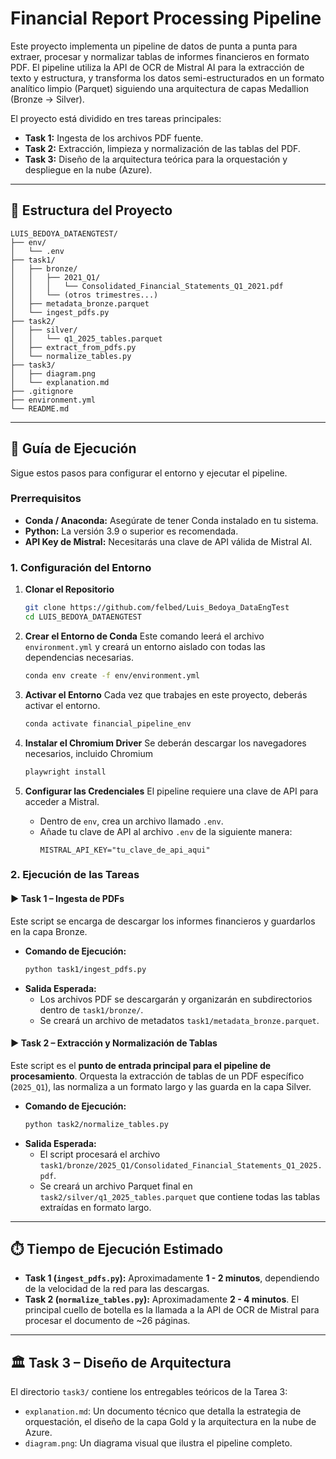 # Financial Report Processing Pipeline

Este proyecto implementa un pipeline de datos de punta a punta para extraer, procesar y normalizar tablas de informes financieros en formato PDF. El pipeline utiliza la API de OCR de Mistral AI para la extracción de texto y estructura, y transforma los datos semi-estructurados en un formato analítico limpio (Parquet) siguiendo una arquitectura de capas Medallion (Bronze → Silver).

El proyecto está dividido en tres tareas principales:
- **Task 1:** Ingesta de los archivos PDF fuente.
- **Task 2:** Extracción, limpieza y normalización de las tablas del PDF.
- **Task 3:** Diseño de la arquitectura teórica para la orquestación y despliegue en la nube (Azure).

---

## 📂 Estructura del Proyecto

```
LUIS_BEDOYA_DATAENGTEST/
├── env/
│   └── .env
├── task1/
│   ├── bronze/
│   │   ├── 2021_Q1/
│   │   │   └── Consolidated_Financial_Statements_Q1_2021.pdf
│   │   └── (otros trimestres...)
│   ├── metadata_bronze.parquet
│   └── ingest_pdfs.py
├── task2/
│   ├── silver/
│   │   └── q1_2025_tables.parquet
│   ├── extract_from_pdfs.py
│   └── normalize_tables.py
├── task3/
│   ├── diagram.png
│   └── explanation.md
├── .gitignore
├── environment.yml
└── README.md
```

---

## 🚀 Guía de Ejecución

Sigue estos pasos para configurar el entorno y ejecutar el pipeline.

### Prerrequisitos

- **Conda / Anaconda:** Asegúrate de tener Conda instalado en tu sistema.
- **Python:** La versión 3.9 o superior es recomendada.
- **API Key de Mistral:** Necesitarás una clave de API válida de Mistral AI.

### 1. Configuración del Entorno

1.  **Clonar el Repositorio**
    ```bash
    git clone https://github.com/felbed/Luis_Bedoya_DataEngTest
    cd LUIS_BEDOYA_DATAENGTEST
    ```

2.  **Crear el Entorno de Conda**
    Este comando leerá el archivo `environment.yml` y creará un entorno aislado con todas las dependencias necesarias.
    ```bash
    conda env create -f env/environment.yml
    ```

3.  **Activar el Entorno**
    Cada vez que trabajes en este proyecto, deberás activar el entorno.
    ```bash
    conda activate financial_pipeline_env
    ```

4. **Instalar el Chromium Driver**
   Se deberán descargar los navegadores necesarios, incluido Chromium
   ```bash
   playwright install
   ```

5.  **Configurar las Credenciales**
    El pipeline requiere una clave de API para acceder a Mistral.
    - Dentro de `env`, crea un archivo llamado `.env`.
    - Añade tu clave de API al archivo `.env` de la siguiente manera:
      ```
      MISTRAL_API_KEY="tu_clave_de_api_aqui"
      ```

### 2. Ejecución de las Tareas

#### ▶️ Task 1 – Ingesta de PDFs

Este script se encarga de descargar los informes financieros y guardarlos en la capa Bronze.

- **Comando de Ejecución:**
  ```bash
  python task1/ingest_pdfs.py
  ```
- **Salida Esperada:**
  - Los archivos PDF se descargarán y organizarán en subdirectorios dentro de `task1/bronze/`.
  - Se creará un archivo de metadatos `task1/metadata_bronze.parquet`.

#### ▶️ Task 2 – Extracción y Normalización de Tablas

Este script es el **punto de entrada principal para el pipeline de procesamiento**. Orquesta la extracción de tablas de un PDF específico (`2025_Q1`), las normaliza a un formato largo y las guarda en la capa Silver.

- **Comando de Ejecución:**
  ```bash
  python task2/normalize_tables.py
  ```
- **Salida Esperada:**
  - El script procesará el archivo `task1/bronze/2025_Q1/Consolidated_Financial_Statements_Q1_2025.pdf`.
  - Se creará un archivo Parquet final en `task2/silver/q1_2025_tables.parquet` que contiene todas las tablas extraídas en formato largo.

---

## ⏱️ Tiempo de Ejecución Estimado

- **Task 1 (`ingest_pdfs.py`):** Aproximadamente **1 - 2 minutos**, dependiendo de la velocidad de la red para las descargas.
- **Task 2 (`normalize_tables.py`):** Aproximadamente **2 - 4 minutos**. El principal cuello de botella es la llamada a la API de OCR de Mistral para procesar el documento de ~26 páginas.

---

## 🏛️ Task 3 – Diseño de Arquitectura

El directorio `task3/` contiene los entregables teóricos de la Tarea 3:
- `explanation.md`: Un documento técnico que detalla la estrategia de orquestación, el diseño de la capa Gold y la arquitectura en la nube de Azure.
- `diagram.png`: Un diagrama visual que ilustra el pipeline completo.